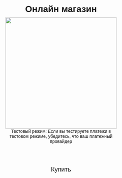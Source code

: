 <!DOCTYPE html>
<html lang="en">
<head>
    <meta charset="UTF-8">
    <title>Title</title>
</head>
<body>
<style>
    @import url('https://fonts.googleapis.com/ccs2?family=Montserrat:wght@200;500&display=swap');
  *{
      margin: 0;
      padding: 0;
      box-sizing: border-box;
  }
    body{
        font-family:'Montserrat', sans-serif ;
        font_weight:200;
        color:var(--tg-theme-text-color);
        background: #RRGGBB;
    }
    #main{
        width: 100%;
        padding: 20px;
        text-align: center;
    }
    h1{
        margin-top: 50px;
        margin-bottom: 10px;
    }
    img{
        width: 350px;
        margin-bottom: 30px auto;
    }
p{
    width: 350px;
    margin: 0 auto;
}
button{
    border: 0;
    border-radius: 5px;
    margin-top: 50px;
    height: 60px;
    width: 200px;
    font-size:20px;
    font-weight: 500;
    cursor: pointer;
    transition: all 500ms ease;
    color: var(--tg-theme-button-text-color);
background: var(--tg-theme-button-text-color);
}
button:hover{
    background: var(--tg-theme-secondary-bg-color);
}
#form{
    display: none;
    text-align: center;
}
input{
    width: 90%;
    outline: none;
    margin: 10px 5%;
    padding: 15px 10px;
    font-size: 14px;
    border: 2px solid silver;
    border-radius: 5px;
}
input:focus{
    border-color:#db5d5d;
}
</style>
<div id="main">
    <h1>Онлайн магазин</h1>
    <img src="https://cdn-icons-png.flaticon.com/512/3595/3595455.png">
    <p>Тестовый режим: Если вы тестируете платежи в тестовом режиме, убедитесь, что ваш платежный провайдер </p>
    <button id="buy">Купить</button>
</div>
<form id="form">
    <input type="text" placeholder="Имя" id="user_name">
    <input type="text" placeholder="Email" id="user_email">
    <input type="text" placeholder="Телефон" id="user_phone">
    <button id="order">Оформить</button>
</form>
<script  src='https://telegram.org/js/telegram-web-app.js'></script>
<script>
let tg = window.TelegramWebApp;
let buy = document.getElementById("buy");
let order = document.getElementById("order");

buy.addEventListener("click", () => {
    document.getElementById("main").style.display = "none";
    document.getElementById("form").style.display = "block";
    document.getElementById("user_name").value = tg.initDataUnsafe.user.first_name + " " + tg.initDataUnsafe.user.last_name;
});

order.addEventListener("click", () => {
    tg.close();
});

</script>
</body>
</html>
